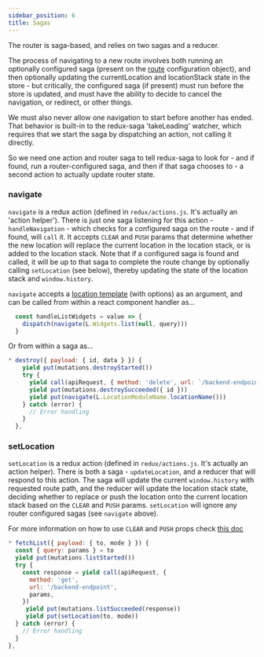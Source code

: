 ```yaml
---
sidebar_position: 6
title: Sagas
---
```


The router is saga-based, and relies on two sagas and a reducer.

The process of navigating to a new route involves both running an optionally configured saga (present on the [route](/docs/routes) configuration object), and then optionally updating the currentLocation and locationStack state in the store - but critically, the configured saga (if present) must run before the store is updated, and must have the ability to decide to cancel the navigation, or redirect, or other things. 

We must also never allow one navigation to start before another has ended.  That behavior is built-in to the redux-saga 'takeLeading' watcher, which requires that we start the saga by dispatching an action, not calling it directly.

So we need one action and router saga to tell redux-saga to look for - and if found, run a router-configured saga, and then if that saga chooses to - a second action to actually update router state.

### navigate

`navigate` is a redux action (defined in `redux/actions.js`. It's actually an 'action helper'). There is just one saga listening for this action - `handleNavigation` - which checks for a configured saga on the route - and if found, will `call` it. It accepts `CLEAR` and `PUSH` params that determine whether the new location will replace the current location in the location stack, or is added to the location stack. Note that if a configured saga is found and called, it will be up to that saga to complete the route change by optionally calling `setLocation` (see below), thereby updating the state of the location stack and `window.history`.

`navigate` accepts a [location template](/docs/locations) (with options) as an argument, and can be called from within a react component handler as...

```js
  const handleListWidgets = value => {
    dispatch(navigate(L.Widgets.list(null, query)))
  }
```

Or from within a saga as...

```js
* destroy({ payload: { id, data } }) {
    yield put(mutations.destroyStarted())
    try {
      yield call(apiRequest, { method: 'delete', url: `/backend-endpoint/${id}` })
      yield put(mutations.destroySucceeded({ id }))
      yield put(navigate(L.LocationModuleName.locationName()))
    } catch (error) {
      // Error handling
    }
  },
```

### setLocation

`setLocation` is a redux action (defined in `redux/actions.js`. It's actually an action helper). There is both a saga - `updateLocation`, and a reducer that will respond to this action. The saga will update the current `window.history` with requested route path, and the reducer will update the location stack state, deciding whether to replace or push the location onto the current location stack based on the `CLEAR` and `PUSH` params. `setLocation` will ignore any router configured sagas (see `navigate` above). 

For more information on how to use `CLEAR` and `PUSH` props check [this doc](/docs/components)

```js
* fetchList({ payload: { to, mode } }) {
  const { query: params } = to
  yield put(mutations.listStarted())
  try {
    const response = yield call(apiRequest, {
      method: 'get',
      url: '/backend-endpoint',
      params,
    })
     yield put(mutations.listSucceeded(response))
     yield put(setLocation(to, mode))
  } catch (error) {
    // Error handling
  }
},
```



